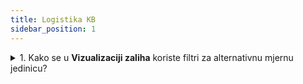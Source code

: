 ```yaml
---
title: Logistika KB
sidebar_position: 1
---
```



<details>

  <summary>1. Kako se u <b>Vizualizaciji zaliha</b> koriste filtri za alternativnu mjernu jedinicu?</summary>
  
Ovaj filter se koristi kada kupac redovito mijenja faktor pretvorbe artikala iz različitih razloga.  
Filter <b>zbroj kretanja</b> tretira alternativnu mjernu jedinicu kao zbroj ulaznih i izlaznih kretanja te uzima vrijednosti iz skladišnih zapisa.  
Filter <b>Faktor pretvorbe</b> vrši ponovno preračunavanje za sva kretanja tako da koristi faktor pretvorbe koji je aktivan u trenutku pretraživanja, ignorirajući vrijednosti u skladišnim zapisima i primjenjujući novu pretvorbu prema novom faktoru.  

</details>